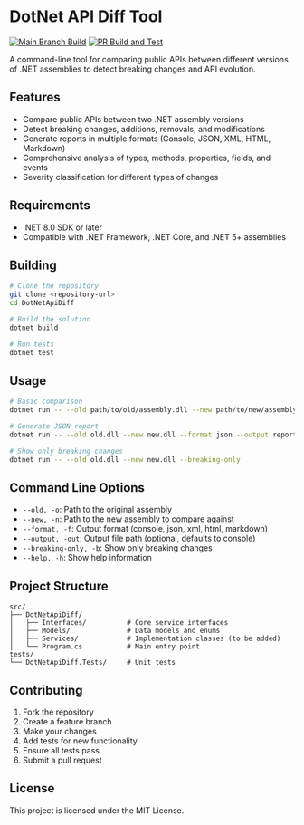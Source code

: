 # DotNet API Diff Tool

[![Main Branch Build](https://github.com/jbrinkman/dotnet-api-diff/actions/workflows/main-build.yml/badge.svg)](https://github.com/jbrinkman/dotnet-api-diff/actions/workflows/main-build.yml)
[![PR Build and Test](https://github.com/jbrinkman/dotnet-api-diff/actions/workflows/pr-build.yml/badge.svg)](https://github.com/jbrinkman/dotnet-api-diff/actions/workflows/pr-build.yml)

A command-line tool for comparing public APIs between different versions of .NET assemblies to detect breaking changes and API evolution.

## Features

- Compare public APIs between two .NET assembly versions
- Detect breaking changes, additions, removals, and modifications
- Generate reports in multiple formats (Console, JSON, XML, HTML, Markdown)
- Comprehensive analysis of types, methods, properties, fields, and events
- Severity classification for different types of changes

## Requirements

- .NET 8.0 SDK or later
- Compatible with .NET Framework, .NET Core, and .NET 5+ assemblies

## Building

```bash
# Clone the repository
git clone <repository-url>
cd DotNetApiDiff

# Build the solution
dotnet build

# Run tests
dotnet test
```

## Usage

```bash
# Basic comparison
dotnet run -- --old path/to/old/assembly.dll --new path/to/new/assembly.dll

# Generate JSON report
dotnet run -- --old old.dll --new new.dll --format json --output report.json

# Show only breaking changes
dotnet run -- --old old.dll --new new.dll --breaking-only
```

## Command Line Options

- `--old, -o`: Path to the original assembly
- `--new, -n`: Path to the new assembly to compare against
- `--format, -f`: Output format (console, json, xml, html, markdown)
- `--output, -out`: Output file path (optional, defaults to console)
- `--breaking-only, -b`: Show only breaking changes
- `--help, -h`: Show help information

## Project Structure

```
src/
├── DotNetApiDiff/
│   ├── Interfaces/          # Core service interfaces
│   ├── Models/              # Data models and enums
│   ├── Services/            # Implementation classes (to be added)
│   └── Program.cs           # Main entry point
tests/
└── DotNetApiDiff.Tests/     # Unit tests
```

## Contributing

1. Fork the repository
2. Create a feature branch
3. Make your changes
4. Add tests for new functionality
5. Ensure all tests pass
6. Submit a pull request

## License

This project is licensed under the MIT License.
